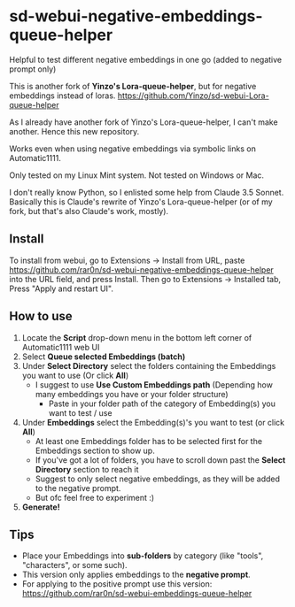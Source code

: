 # sd-webui-negative-embeddings-queue-helper
Helpful to test different negative embeddings in one go (added to negative prompt only)

This is another fork of **Yinzo's Lora-queue-helper**, but for negative embeddings instead of loras. https://github.com/Yinzo/sd-webui-Lora-queue-helper

As I already have another fork of Yinzo's Lora-queue-helper, I can't make another. Hence this new repository.

Works even when using negative embeddings via symbolic links on Automatic1111.

Only tested on my Linux Mint system. Not tested on Windows or Mac.

I don't really know Python, so I enlisted some help from Claude 3.5 Sonnet. Basically this is Claude's rewrite of Yinzo's Lora-queue-helper (or of my fork, but that's also Claude's work, mostly).

## Install
To install from webui, go to Extensions -> Install from URL, paste https://github.com/rar0n/sd-webui-negative-embeddings-queue-helper into the URL field, and press Install.
Then go to Extensions -> Installed tab, Press "Apply and restart UI".

## How to use
1. Locate the **Script** drop-down menu in the bottom left corner of Automatic1111 web UI
2. Select **Queue selected Embeddings (batch)**
3. Under **Select Directory** select the folders containing the Embeddings you want to use (Or click **All**)
   + I suggest to use **Use Custom Embeddings path** (Depending how many embeddings you have or your folder structure)
      + Paste in your folder path of the category of Embedding(s) you want to test / use
4. Under **Embeddings** select the Embedding(s)'s you want to test (or click **All**)
   + At least one Embeddings folder has to be selected first for the Embeddings section to show up.
   + If you've got a lot of folders, you have to scroll down past the **Select Directory** section to reach it
   + Suggest to only select negative embeddings, as they will be added to the negative prompt.
   + But ofc feel free to experiment :)
5. **Generate!**

## Tips

- Place your Embeddings into **sub-folders** by category (like "tools", "characters", or some such).
- This version only applies embeddings to the **negative prompt**.
- For applying to the positive prompt use this version: https://github.com/rar0n/sd-webui-embeddings-queue-helper
